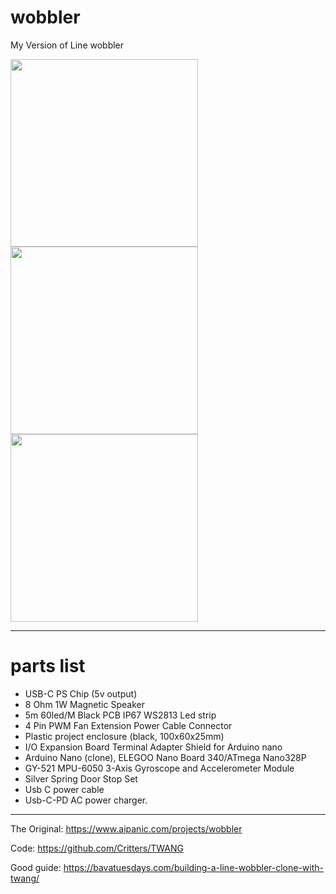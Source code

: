 # wobbler
My Version of  Line wobbler

<img src="https://github.com/dooglz/wobbler/assets/823512/8587ede9-5aa1-47a0-ae68-e7a1c23e877a" width="300" >
<img src="https://github.com/dooglz/wobbler/assets/823512/77f2047a-9b1d-4e6d-9a43-d77f27fe74b7" width="300" >
<img src="https://github.com/dooglz/wobbler/assets/823512/371d5d56-707d-49b4-b32b-c2d2e07ccf0e" width="300" >

<br>

---

# parts list
 - USB-C PS Chip (5v output)
 -  8 Ohm 1W Magnetic Speaker
 -  5m 60led/M Black PCB IP67 WS2813 Led strip
 -  4 Pin PWM Fan Extension Power Cable Connector
 -  Plastic project enclosure (black, 100x60x25mm)
 -  I/O Expansion Board Terminal Adapter Shield for Arduino nano
 -  Arduino Nano (clone), ELEGOO Nano Board 340/ATmega Nano328P
 -  GY-521 MPU-6050 3-Axis Gyroscope and Accelerometer Module
 -  Silver Spring Door Stop Set
 -  Usb C power cable
 -  Usb-C-PD AC power charger.

---

 The Original:
 https://www.aipanic.com/projects/wobbler

 Code:
 https://github.com/Critters/TWANG
 
 Good guide:
 https://bavatuesdays.com/building-a-line-wobbler-clone-with-twang/
